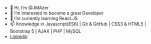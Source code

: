 - 👋 Hi, I’m @JMAzer
- 👀 I’m interested to become a great Developer
- 🌱 I’m currently learning React.JS
- 📫 Knowledge in Javascript(ES6) | Git & GitHub | CSS3 & HTML5 | Bootstrap 5 | AJAX | PHP | MySQL
- [Linkedin](https://www.linkedin.com/in/jmazeredo/)

<!---
JMAzer-dev/JMAzer-dev is a ✨ special ✨ repository because its `README.md` (this file) appears on your GitHub profile.
You can click the Preview link to take a look at your changes.
--->
